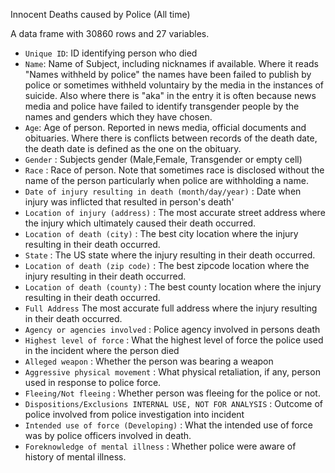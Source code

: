 Innocent Deaths caused by Police (All time)

A data frame with 30860 rows and 27 variables.

- `Unique ID`: ID identifying person who died
- `Name`: Name of Subject, including nicknames if available. Where it reads "Names withheld by police" the names have been failed to publish by police or sometimes withheld voluntairy by the media in the instances of suicide. Also where there is "aka" in the entry it is often because news media and police have failed to identify transgender people by the names and genders which they have chosen.
- `Age`: Age of person. Reported in news media, official documents and obituaries. Where there is conflicts between records of the death date, the death date is defined as the one on the obituary.
- `Gender` : Subjects gender (Male,Female, Transgender or empty cell)
- `Race` : Race of person. Note that sometimes race is disclosed without the name of the person particularly when police are withholding a name. 
- `Date of injury resulting in death (month/day/year)` : Date when injury was inflicted that resulted in person's death'
- `Location of injury (address)` : The most accurate street address where the injury which ultimately caused their death occurred.
- `Location of death (city)` : The best city location where the injury resulting in their death occurred.
- `State` : The US state where the injury resulting in their death occurred.
- `Location of death (zip code)` : The best zipcode location where the injury resulting in their death occurred.
- `Location of death (county)` : The best county location where the injury resulting in their death occurred.
- `Full Address` The most accurate full address where the injury resulting in their death occurred.
- `Agency or agencies involved` : Police agency involved in persons death
- `Highest level of force` : What the highest level of force the police used in the incident where the person died
- `Alleged weapon` : Whether the person was bearing a weapon 
- `Aggressive physical movement` : What physical retaliation, if any, person used in response to police force.
- `Fleeing/Not fleeing` : Whether person was fleeing for the police or not.
- `Dispositions/Exclusions INTERNAL USE, NOT FOR ANALYSIS` : Outcome of police involved from police investigation into incident
- `Intended use of force (Developing)` : What the intended use of force was by police officers involved in death.
- `Foreknowledge of mental illness` : Whether police were aware of history of mental illness.





